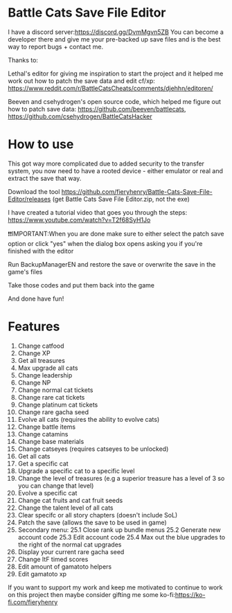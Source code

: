 # Battle Cats Save File Editor

I have a discord server:https://discord.gg/DvmMgvn5ZB You can become a developer there and give me your pre-backed up save files
and is the best way to report bugs + contact me.

Thanks to:

Lethal's editor for giving me inspiration to start the project and it helped me work out how to patch the save data and edit cf/xp: https://www.reddit.com/r/BattleCatsCheats/comments/djehhn/editoren/

Beeven and csehydrogen's open source code, which helped me figure out how to patch save data: https://github.com/beeven/battlecats, https://github.com/csehydrogen/BattleCatsHacker

# How to use
This got way more complicated due to added security to the transfer system, you now need to have a rooted device - either emulator or real and extract the save that way. 

Download the tool https://github.com/fieryhenry/Battle-Cats-Save-File-Editor/releases (get Battle Cats Save File Editor.zip, not the exe)

I have created a tutorial video that goes you through the steps: https://www.youtube.com/watch?v=T2f68SyH1Jo

:exclamation::exclamation:IMPORTANT:When you are done make sure to either select the patch save option or click "yes" when the dialog box opens asking you if you're finished with the editor

Run BackupManagerEN and restore the save or overwrite the save in the game's files

Take those codes and put them back into the game

And done have fun!

# Features
1. Change catfood
2. Change XP
3. Get all treasures
4. Max upgrade all cats
5. Change leadership
6. Change NP
7. Change normal cat tickets
8. Change rare cat tickets
9. Change platinum cat tickets
10. Change rare gacha seed
11. Evolve all cats (requires the ability to evolve cats)
12. Change battle items
13. Change catamins
14. Change base materials
15. Change catseyes (requires catseyes to be unlocked)
16. Get all cats
17. Get a specific cat
18. Upgrade a specific cat to a specific level
19. Change the level of treasures (e.g a superior treasure has a level of 3 so you can change that level)
20. Evolve a specific cat
21. Change cat fruits and cat fruit seeds
22. Change the talent level of all cats
23. Clear specifc or all story chapters (doesn't include SoL)
24. Patch the save (allows the save to be used in game)
25. Secondary menu:
25.1 Close rank up bundle menus
25.2 Generate new account code
25.3 Edit account code
25.4 Max out the blue upgrades to the right of the normal cat upgrades
27. Display your current rare gacha seed
28. Change ItF timed scores
29. Edit amount of gamatoto helpers
30. Edit gamatoto xp


If you want to support my work and keep me motivated to continue to work on this project then maybe consider gifting me some ko-fi:https://ko-fi.com/fieryhenry
